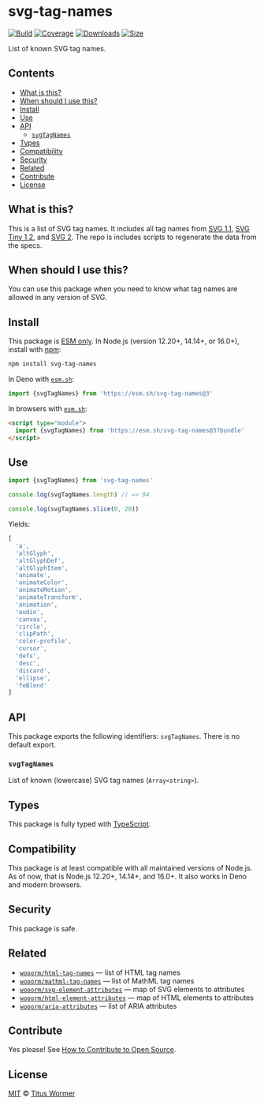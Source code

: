 # svg-tag-names

[![Build][build-badge]][build]
[![Coverage][coverage-badge]][coverage]
[![Downloads][downloads-badge]][downloads]
[![Size][size-badge]][size]

List of known SVG tag names.

## Contents

*   [What is this?](#what-is-this)
*   [When should I use this?](#when-should-i-use-this)
*   [Install](#install)
*   [Use](#use)
*   [API](#api)
    *   [`svgTagNames`](#svgtagnames)
*   [Types](#types)
*   [Compatibility](#compatibility)
*   [Security](#security)
*   [Related](#related)
*   [Contribute](#contribute)
*   [License](#license)

## What is this?

This is a list of SVG tag names.
It includes all tag names from [SVG 1.1][svg11], [SVG Tiny 1.2][svgtiny12], and
[SVG 2][svg2].
The repo is includes scripts to regenerate the data from the specs.

## When should I use this?

You can use this package when you need to know what tag names are allowed in
any version of SVG.

## Install

This package is [ESM only][esm].
In Node.js (version 12.20+, 14.14+, or 16.0+), install with [npm][]:

```sh
npm install svg-tag-names
```

In Deno with [`esm.sh`][esmsh]:

```js
import {svgTagNames} from 'https://esm.sh/svg-tag-names@3'
```

In browsers with [`esm.sh`][esmsh]:

```html
<script type="module">
  import {svgTagNames} from 'https://esm.sh/svg-tag-names@3?bundle'
</script>
```

## Use

```js
import {svgTagNames} from 'svg-tag-names'

console.log(svgTagNames.length) // => 94

console.log(svgTagNames.slice(0, 20))
```

Yields:

```js
[
  'a',
  'altGlyph',
  'altGlyphDef',
  'altGlyphItem',
  'animate',
  'animateColor',
  'animateMotion',
  'animateTransform',
  'animation',
  'audio',
  'canvas',
  'circle',
  'clipPath',
  'color-profile',
  'cursor',
  'defs',
  'desc',
  'discard',
  'ellipse',
  'feBlend'
]
```

## API

This package exports the following identifiers: `svgTagNames`.
There is no default export.

### `svgTagNames`

List of known (lowercase) SVG tag names (`Array<string>`).

## Types

This package is fully typed with [TypeScript][].

## Compatibility

This package is at least compatible with all maintained versions of Node.js.
As of now, that is Node.js 12.20+, 14.14+, and 16.0+.
It also works in Deno and modern browsers.

## Security

This package is safe.

## Related

*   [`wooorm/html-tag-names`](https://github.com/wooorm/html-tag-names)
    — list of HTML tag names
*   [`wooorm/mathml-tag-names`](https://github.com/wooorm/mathml-tag-names)
    — list of MathML tag names
*   [`wooorm/svg-element-attributes`](https://github.com/wooorm/svg-element-attributes)
    — map of SVG elements to attributes
*   [`wooorm/html-element-attributes`](https://github.com/wooorm/html-element-attributes)
    — map of HTML elements to attributes
*   [`wooorm/aria-attributes`](https://github.com/wooorm/aria-attributes)
    — list of ARIA attributes

## Contribute

Yes please!
See [How to Contribute to Open Source][contribute].

## License

[MIT][license] © [Titus Wormer][author]

<!-- Definition -->

[build-badge]: https://github.com/wooorm/svg-tag-names/workflows/main/badge.svg

[build]: https://github.com/wooorm/svg-tag-names/actions

[coverage-badge]: https://img.shields.io/codecov/c/github/wooorm/svg-tag-names.svg

[coverage]: https://codecov.io/github/wooorm/svg-tag-names

[downloads-badge]: https://img.shields.io/npm/dm/svg-tag-names.svg

[downloads]: https://www.npmjs.com/package/svg-tag-names

[size-badge]: https://img.shields.io/bundlephobia/minzip/svg-tag-names.svg

[size]: https://bundlephobia.com/result?p=svg-tag-names

[npm]: https://docs.npmjs.com/cli/install

[esmsh]: https://esm.sh

[license]: license

[author]: https://wooorm.com

[esm]: https://gist.github.com/sindresorhus/a39789f98801d908bbc7ff3ecc99d99c

[typescript]: https://www.typescriptlang.org

[contribute]: https://opensource.guide/how-to-contribute/

[svg11]: https://www.w3.org/TR/SVG11/eltindex.html

[svgtiny12]: https://www.w3.org/TR/SVGTiny12/elementTable.html

[svg2]: https://www.w3.org/TR/SVG2/eltindex.html
